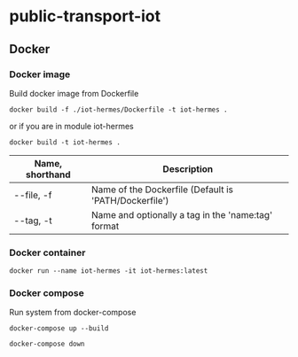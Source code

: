 # public-transport-iot

## Docker

### Docker image

Build docker image from Dockerfile

```shell
docker build -f ./iot-hermes/Dockerfile -t iot-hermes .
```

or if you are in module iot-hermes

```shell
docker build -t iot-hermes .
```

Name, shorthand     | Description
------------- | ------------- |
| --file, -f  | Name of the Dockerfile (Default is 'PATH/Dockerfile')  |
| --tag, -t  | Name and optionally a tag in the 'name:tag' format  |

### Docker container

```shell
docker run --name iot-hermes -it iot-hermes:latest
```

### Docker compose

Run system from docker-compose

```shell
docker-compose up --build
```

```shell
docker-compose down
```